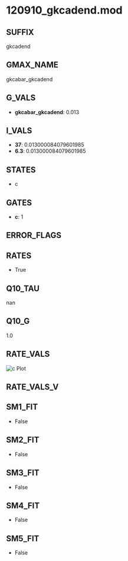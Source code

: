 # 120910_gkcadend.mod

## SUFFIX

gkcadend

## GMAX_NAME

gkcabar_gkcadend

## G_VALS

- **gkcabar_gkcadend**: 0.013

## I_VALS

- **37**: 0.013000084079601985
- **6.3**: 0.013000084079601985

## STATES

- c

## GATES

- **c**: 1

## ERROR_FLAGS


## RATES

- True

## Q10_TAU

nan

## Q10_G

1.0

## RATE_VALS

![c Plot](/Users/pbozelos/Dropbox/icg-Chai-Panos/supermodels/output_markdown_files/KCa/120910_gkcadend.mod/images/c.png)

## RATE_VALS_V

## SM1_FIT

- False

## SM2_FIT

- False

## SM3_FIT

- False

## SM4_FIT

- False

## SM5_FIT

- False

